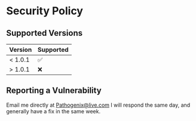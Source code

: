 # Security Policy

## Supported Versions

| Version | Supported          |
| ------- | ------------------ |
| < 1.0.1   | :white_check_mark:    |
| > 1.0.1   | :x:                |


## Reporting a Vulnerability

Email me directly at Pathogenix@live.com I will respond the same day, and generally have a fix in the same week.
